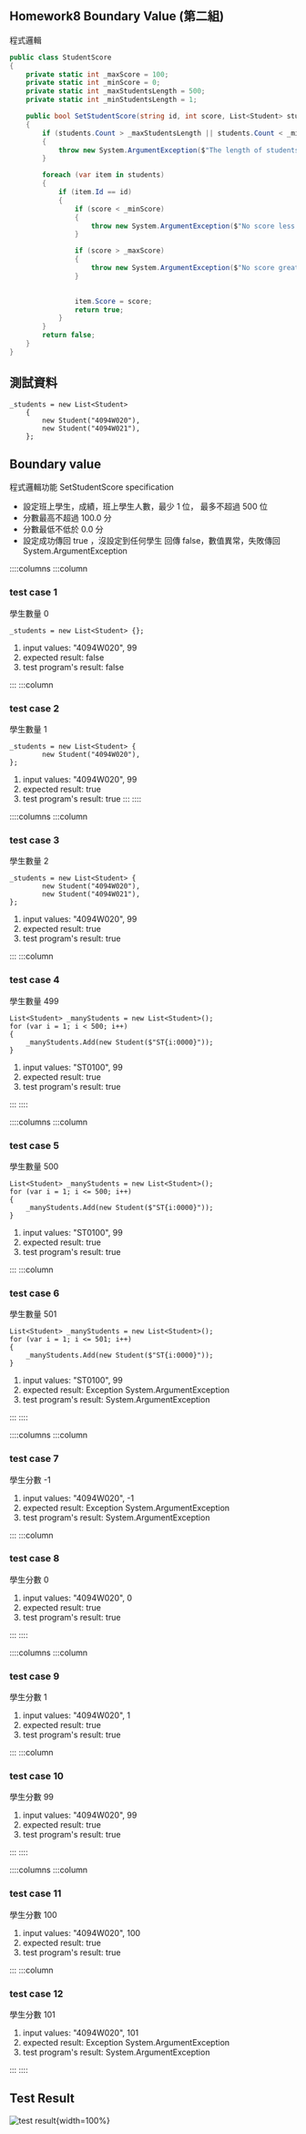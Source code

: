 <link href="https://fonts.googleapis.com/css2?family=Fira+Code&display=swap" rel="stylesheet">
<link href="../static/main.css" rel="stylesheet" />

## Homework8 Boundary Value (第二組)

程式邏輯
```{.cs .numberLines}
public class StudentScore
{
    private static int _maxScore = 100;
    private static int _minScore = 0;
    private static int _maxStudentsLength = 500;
    private static int _minStudentsLength = 1;

    public bool SetStudentScore(string id, int score, List<Student> students)
    {
        if (students.Count > _maxStudentsLength || students.Count < _minStudentsLength)
        {
            throw new System.ArgumentException($"The length of students limit from {_minStudentsLength} to {_maxStudentsLength}");
        }

        foreach (var item in students)
        {
            if (item.Id == id)
            {
                if (score < _minScore)
                {
                    throw new System.ArgumentException($"No score less than {_minScore}");
                }

                if (score > _maxScore)
                {
                    throw new System.ArgumentException($"No score greater than {_maxScore}");
                }

                
                item.Score = score;
                return true;
            }
        }
        return false;
    }
}
```


## 測試資料

```{.cs}
_students = new List<Student>
    {
        new Student("4094W020"),
        new Student("4094W021"),
    };
```

<p class="pagebreak" />

## Boundary value


程式邏輯功能 SetStudentScore  specification

* 設定班上學生，成績，班上學生人數，最少 1 位， 最多不超過 500 位
* 分數最高不超過 100.0 分
* 分數最低不低於 0.0 分 
* 設定成功傳回 true ，沒設定到任何學生 回傳 false，數值異常，失敗傳回 System.ArgumentException

::::columns
:::column
### test case 1

學生數量 0
```{.cs}
_students = new List<Student> {};
```
1. input values: "4094W020", 99
2. expected result: false
3. test program's result: false

:::
:::column

### test case 2

學生數量 1

```{.cs}
_students = new List<Student> {
        new Student("4094W020"),
};
```

1. input values: "4094W020", 99
2. expected result: true
3. test program's result: true
:::
::::


::::columns
:::column

### test case 3

學生數量 2

```{.cs}
_students = new List<Student> {
        new Student("4094W020"),
        new Student("4094W021"),
};
```

1. input values: "4094W020", 99
2. expected result: true
3. test program's result: true

:::
:::column

### test case 4
學生數量 499

```{.cs}
List<Student> _manyStudents = new List<Student>();
for (var i = 1; i < 500; i++)
{
    _manyStudents.Add(new Student($"ST{i:0000}"));
}
```

1. input values: "ST0100", 99
2. expected result: true
3. test program's result: true

:::
::::

::::columns
:::column
### test case 5 

學生數量 500

```{.cs}
List<Student> _manyStudents = new List<Student>();
for (var i = 1; i <= 500; i++)
{
    _manyStudents.Add(new Student($"ST{i:0000}"));
}
```

1. input values: "ST0100", 99
2. expected result: true
3. test program's result: true

:::
:::column

### test case 6 

學生數量 501

```{.cs}
List<Student> _manyStudents = new List<Student>();
for (var i = 1; i <= 501; i++)
{
    _manyStudents.Add(new Student($"ST{i:0000}"));
}
```

1. input values: "ST0100", 99
2. expected result: Exception System.ArgumentException
3. test program's result: System.ArgumentException

:::
::::

<p class="pagebreak" />

::::columns
:::column

### test case 7

學生分數 -1

1. input values: "4094W020", -1
2. expected result: Exception System.ArgumentException
3. test program's result: System.ArgumentException

:::
:::column

### test case 8 

學生分數 0

1. input values: "4094W020", 0
2. expected result: true
3. test program's result: true

:::
::::

::::columns
:::column

### test case 9

學生分數 1

1. input values: "4094W020", 1
2. expected result: true
3. test program's result: true

:::
:::column

### test case 10

學生分數 99

1. input values: "4094W020", 99
2. expected result: true
3. test program's result: true

:::
::::

::::columns
:::column

### test case 11

學生分數 100

1. input values: "4094W020", 100
2. expected result: true
3. test program's result: true

:::
:::column

### test case 12 

學生分數 101

1. input values: "4094W020", 101
2. expected result: Exception System.ArgumentException
3. test program's result: System.ArgumentException

:::
::::

## Test Result

![test result](./testresult.png){width=100%}
